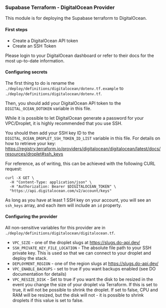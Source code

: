 ### Supabase Terraform - DigitalOcean Provider

This module is for deploying the Supabase terraform to DigitalOcean.

#### First steps

- Create a DigitalOcean API token
- Create an SSH Token

Please login to your DigitalOcean dashboard or refer to their docs for the most up-to-date information.

#### Configuring secrets

The first thing to do is rename the `./deploy/definitions/digitalocean/dotenv.tf.example` to `./deploy/definitions/digitalocean/dotenv.tf`.

Then, you should add your DigitalOcean API token to the `DIGITAL_OCEAN_DOTOKEN` variable in this file.

While it is possible to let DigitalOcean generate a password for your VPC/Droplet, it is highly recommended that you use SSH.

You should then add your SSH key ID to the `DIGITAL_OCEAN_DROPLET_SSH_TOKEN_ID_LIST` variable in this file. For details on how to retrieve your key: https://registry.terraform.io/providers/digitalocean/digitalocean/latest/docs/resources/droplet#ssh_keys

For reference, as of writing, this can be achieved with the following CURL request:

```curl
curl -X GET \
  -H "Content-Type: application/json" \
  -H "Authorization: Bearer $DIGITALOCEAN_TOKEN" \
  "https://api.digitalocean.com/v2/account/keys"
```

As long as you have at least 1 SSH key on your account, you will see an `ssh_keys` array, and each item will include an `id` property.

#### Configuring the provider

All non-sensitive variables for this provider are in `./deploy/definitions/digitalocean/digitalocean.tf`.

- `VPC_SIZE` - one of the droplet slugs at https://slugs.do-api.dev/
- `SSH_PRIVATE_KEY_FILE_LOCATION` - The absolute file path to your SSH private key. This is used so that we can connect to your droplet and deploy the stack.
- `DEPLOYMENT_REGION` - one of the region slugs at https://slugs.do-api.dev/
- `VPC_ENABLE_BACKUPS` - set to true if you want backups enabled (see DO documentation for details)
- `VPC_RESIZE_DISK` - Set to true if you want the disk to be resized in the event you change the size of your droplet via Terraform. If this is set to true, it will not be possible to shrink the droplet. If set to false, CPU and RAM will be resized, but the disk will not - it is possible to shrink droplets if this value is set to false.
